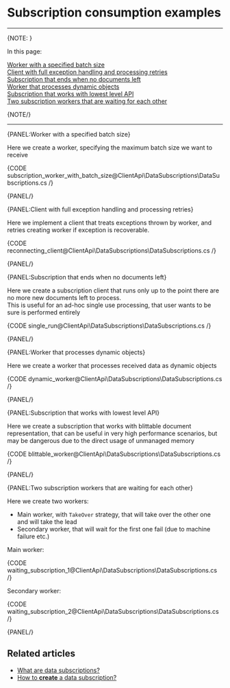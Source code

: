 ﻿# Subscription consumption examples

---

{NOTE: }

In this page:  

[Worker with a specified batch size](../../../client-api/data-subscriptions/subscription-consumption/examples#worker-with-a-specified-batch-size)  
[Client with full exception handling and processing retries](../../../client-api/data-subscriptions/subscription-consumption/examples#client-with-full-exception-handling-and-processing-retries)  
[Subscription that ends when no documents left](../../../client-api/data-subscriptions/subscription-consumption/examples#subscription-that-ends-when-no-documents-left)  
[Worker that processes dynamic objects](../../../client-api/data-subscriptions/subscription-consumption/examples#worker-that-processes-dynamic-objects)  
[Subscription that works with lowest level API](../../../client-api/data-subscriptions/subscription-consumption/examples#subscription-that-works-with-lowest-level-api)  
[Two subscription workers that are waiting for each other](../../../client-api/data-subscriptions/subscription-consumption/examples#two-subscription-workers-that-are-waiting-for-each-other)  

{NOTE/}

---

{PANEL:Worker with a specified batch size}

Here we create a worker, specifying the maximum batch size we want to receive

{CODE subscription_worker_with_batch_size@ClientApi\DataSubscriptions\DataSubscriptions.cs /}

{PANEL/}

{PANEL:Client with full exception handling and processing retries}

Here we implement a client that treats exceptions thrown by worker, and retries creating worker if exception is recoverable.

{CODE reconnecting_client@ClientApi\DataSubscriptions\DataSubscriptions.cs /}

{PANEL/}

{PANEL:Subscription that ends when no documents left}

Here we create a subscription client that runs only up to the point there are no more new documents left to process.  
This is useful for an ad-hoc single use processing, that user wants to be sure is performed entirely

{CODE single_run@ClientApi\DataSubscriptions\DataSubscriptions.cs /}

{PANEL/}


{PANEL:Worker that processes dynamic objects}

Here we create a worker that processes received data as dynamic objects

{CODE dynamic_worker@ClientApi\DataSubscriptions\DataSubscriptions.cs /}

{PANEL/}

{PANEL:Subscription that works with lowest level API}

Here we create a subscription that works with blittable document representation, that can be useful in very high performance scenarios, 
but may be dangerous due to the direct usage of unmanaged memory

{CODE blittable_worker@ClientApi\DataSubscriptions\DataSubscriptions.cs /}

{PANEL/}

{PANEL:Two subscription workers that are waiting for each other}

Here we create two workers:  
* Main worker, with `TakeOver` strategy, that will take over the other one and will take the lead  
* Secondary worker, that will wait for the first one fail (due to machine failure etc.)


Main worker:

{CODE waiting_subscription_1@ClientApi\DataSubscriptions\DataSubscriptions.cs /}

Secondary worker:

{CODE waiting_subscription_2@ClientApi\DataSubscriptions\DataSubscriptions.cs /}

{PANEL/}

## Related articles

- [What are data subscriptions?](../what-are-data-subscriptions)
- [How to **create** a data subscription?](../subscription-creation/how-to-create-data-subscription)
